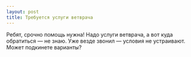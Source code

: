 ```yaml
---
layout: post 
title: Требуется услуги ветврача 
--- 
```

Ребят, срочно помощь нужна! Надо услуги ветврача, а вот куда обратиться — не знаю. Уже везде звонил — условия не устраивают. Может подкинете варианты?
